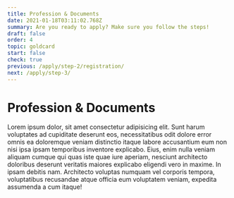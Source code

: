 ```yaml
---
title: Profession & Documents
date: 2021-01-18T03:11:02.768Z
summary: Are you ready to apply? Make sure you follow the steps!
draft: false
order: 4
topic: goldcard
start: false
check: true
previous: /apply/step-2/registration/
next: /apply/step-3/
---
```


# Profession & Documents

Lorem ipsum dolor, sit amet consectetur adipisicing elit. Sunt harum voluptates ad cupiditate deserunt eos, necessitatibus odit dolore error omnis ea doloremque veniam distinctio itaque labore accusantium eum non nisi ipsa ipsam temporibus inventore explicabo. Eius, enim nulla veniam aliquam cumque qui quas iste quae iure aperiam, nesciunt architecto doloribus deserunt veritatis maiores explicabo eligendi vero in maxime. In ipsam debitis nam. Architecto voluptas numquam vel corporis tempora, voluptatibus recusandae atque officia eum voluptatem veniam, expedita assumenda a cum itaque!
